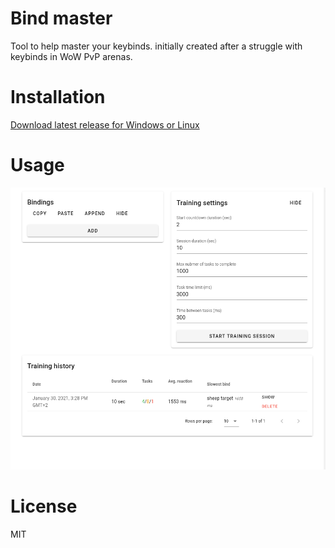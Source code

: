 # Bind master

Tool to help master your keybinds. initially created after a struggle with keybinds in WoW PvP arenas.

# Installation

[Download latest release for Windows or Linux](https://github.com/boo1ean/bm/releases)

# Usage

![](guide.gif)

# License

MIT
